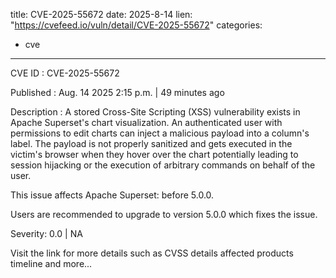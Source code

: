  
title: CVE-2025-55672
date: 2025-8-14
lien: "https://cvefeed.io/vuln/detail/CVE-2025-55672"
categories:
  - cve
---

CVE ID : CVE-2025-55672

Published :  Aug. 14
2025
2:15 p.m. | 49 minutes ago

Description : A stored Cross-Site Scripting (XSS) vulnerability exists in Apache Superset's chart visualization. An authenticated user with permissions to edit charts can inject a malicious payload into a column's label. The payload is not properly sanitized and gets executed in the victim's browser when they hover over the chart
potentially leading to session hijacking or the execution of arbitrary commands on behalf of the user.

This issue affects Apache Superset: before 5.0.0.

Users are recommended to upgrade to version 5.0.0
which fixes the issue.

Severity: 0.0 | NA

Visit the link for more details
such as CVSS details
affected products
timeline
and more...
